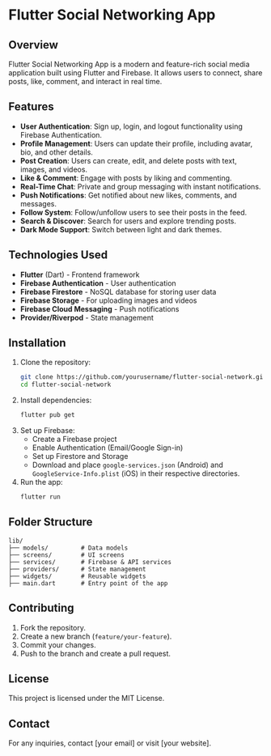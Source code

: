 # Flutter Social Networking App

## Overview

Flutter Social Networking App is a modern and feature-rich social media application built using Flutter and Firebase. It allows users to connect, share posts, like, comment, and interact in real time.

## Features

- **User Authentication**: Sign up, login, and logout functionality using Firebase Authentication.
- **Profile Management**: Users can update their profile, including avatar, bio, and other details.
- **Post Creation**: Users can create, edit, and delete posts with text, images, and videos.
- **Like & Comment**: Engage with posts by liking and commenting.
- **Real-Time Chat**: Private and group messaging with instant notifications.
- **Push Notifications**: Get notified about new likes, comments, and messages.
- **Follow System**: Follow/unfollow users to see their posts in the feed.
- **Search & Discover**: Search for users and explore trending posts.
- **Dark Mode Support**: Switch between light and dark themes.

## Technologies Used

- **Flutter** (Dart) - Frontend framework
- **Firebase Authentication** - User authentication
- **Firebase Firestore** - NoSQL database for storing user data
- **Firebase Storage** - For uploading images and videos
- **Firebase Cloud Messaging** - Push notifications
- **Provider/Riverpod** - State management

## Installation

1. Clone the repository:
   ```sh
   git clone https://github.com/yourusername/flutter-social-network.git
   cd flutter-social-network
   ```
2. Install dependencies:
   ```sh
   flutter pub get
   ```
3. Set up Firebase:
   - Create a Firebase project
   - Enable Authentication (Email/Google Sign-in)
   - Set up Firestore and Storage
   - Download and place `google-services.json` (Android) and `GoogleService-Info.plist` (iOS) in their respective directories.
4. Run the app:
   ```sh
   flutter run
   ```

## Folder Structure

```
lib/
├── models/         # Data models
├── screens/        # UI screens
├── services/       # Firebase & API services
├── providers/      # State management
├── widgets/        # Reusable widgets
├── main.dart       # Entry point of the app
```

## Contributing

1. Fork the repository.
2. Create a new branch (`feature/your-feature`).
3. Commit your changes.
4. Push to the branch and create a pull request.

## License

This project is licensed under the MIT License.

## Contact

For any inquiries, contact [your email] or visit [your website].
